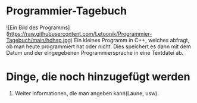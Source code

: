 # Programmier-Tagebuch
![Ein Bild des Programms] (https://raw.githubusercontent.com/Letoonik/Programmier-Tagebuch/main/hdhsp.jpg)
Ein kleines Programm in C++, welches abfragt, ob man heute programmiert hat oder nicht. Dies speichert es dann mit dem Datum und der eingegebenen Programmiersprache in eine Textdatei ab.
# Dinge, die noch hinzugefügt werden
1. Weiter Informationen, die man angeben kann(Laune, usw).
